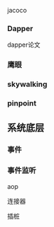 jacoco

### Dapper

dapper论文

### 鹰眼



### skywalking

### pinpoint



## 系统底层

### 事件

### 事件监听

aop

连接器

插桩